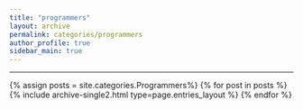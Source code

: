 ```yaml
---
title: "programmers"
layout: archive
permalink: categories/programmers
author_profile: true
sidebar_main: true
---
```


<!-- 공백이 포함되어 있는 카테고리 이름의 경우 site.categories.['a b c'] 이런식으로! -->

***

{% assign posts = site.categories.Programmers%}
{% for post in posts %} {% include archive-single2.html type=page.entries_layout %} {% endfor %}